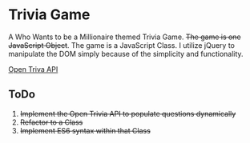 
# Trivia Game

A Who Wants to be a Millionaire themed Trivia Game. ~~The game is one JavaScript Object~~. The game is a JavaScript Class. I utilize jQuery to manipulate the DOM simply because of the simplicity and functionality.

[Open Triva API](https://opentdb.com/)

## ToDo

1. ~~Implement the Open Trivia API to populate questions dynamically~~
2. ~~Refactor to a Class~~
3. ~~Implement ES6 syntax within that Class~~
